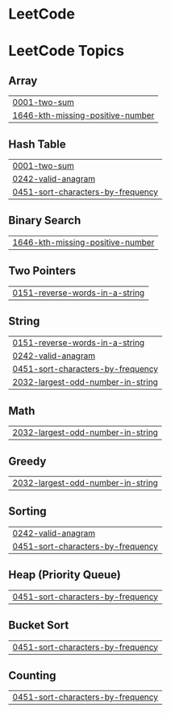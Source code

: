 # LeetCode
<!---LeetCode Topics Start-->
# LeetCode Topics
## Array
|  |
| ------- |
| [0001-two-sum](https://github.com/sarathbabu123/LeetCode/tree/master/0001-two-sum) |
| [1646-kth-missing-positive-number](https://github.com/sarathbabu123/LeetCode/tree/master/1646-kth-missing-positive-number) |
## Hash Table
|  |
| ------- |
| [0001-two-sum](https://github.com/sarathbabu123/LeetCode/tree/master/0001-two-sum) |
| [0242-valid-anagram](https://github.com/sarathbabu123/LeetCode/tree/master/0242-valid-anagram) |
| [0451-sort-characters-by-frequency](https://github.com/sarathbabu123/LeetCode/tree/master/0451-sort-characters-by-frequency) |
## Binary Search
|  |
| ------- |
| [1646-kth-missing-positive-number](https://github.com/sarathbabu123/LeetCode/tree/master/1646-kth-missing-positive-number) |
## Two Pointers
|  |
| ------- |
| [0151-reverse-words-in-a-string](https://github.com/sarathbabu123/LeetCode/tree/master/0151-reverse-words-in-a-string) |
## String
|  |
| ------- |
| [0151-reverse-words-in-a-string](https://github.com/sarathbabu123/LeetCode/tree/master/0151-reverse-words-in-a-string) |
| [0242-valid-anagram](https://github.com/sarathbabu123/LeetCode/tree/master/0242-valid-anagram) |
| [0451-sort-characters-by-frequency](https://github.com/sarathbabu123/LeetCode/tree/master/0451-sort-characters-by-frequency) |
| [2032-largest-odd-number-in-string](https://github.com/sarathbabu123/LeetCode/tree/master/2032-largest-odd-number-in-string) |
## Math
|  |
| ------- |
| [2032-largest-odd-number-in-string](https://github.com/sarathbabu123/LeetCode/tree/master/2032-largest-odd-number-in-string) |
## Greedy
|  |
| ------- |
| [2032-largest-odd-number-in-string](https://github.com/sarathbabu123/LeetCode/tree/master/2032-largest-odd-number-in-string) |
## Sorting
|  |
| ------- |
| [0242-valid-anagram](https://github.com/sarathbabu123/LeetCode/tree/master/0242-valid-anagram) |
| [0451-sort-characters-by-frequency](https://github.com/sarathbabu123/LeetCode/tree/master/0451-sort-characters-by-frequency) |
## Heap (Priority Queue)
|  |
| ------- |
| [0451-sort-characters-by-frequency](https://github.com/sarathbabu123/LeetCode/tree/master/0451-sort-characters-by-frequency) |
## Bucket Sort
|  |
| ------- |
| [0451-sort-characters-by-frequency](https://github.com/sarathbabu123/LeetCode/tree/master/0451-sort-characters-by-frequency) |
## Counting
|  |
| ------- |
| [0451-sort-characters-by-frequency](https://github.com/sarathbabu123/LeetCode/tree/master/0451-sort-characters-by-frequency) |
<!---LeetCode Topics End-->